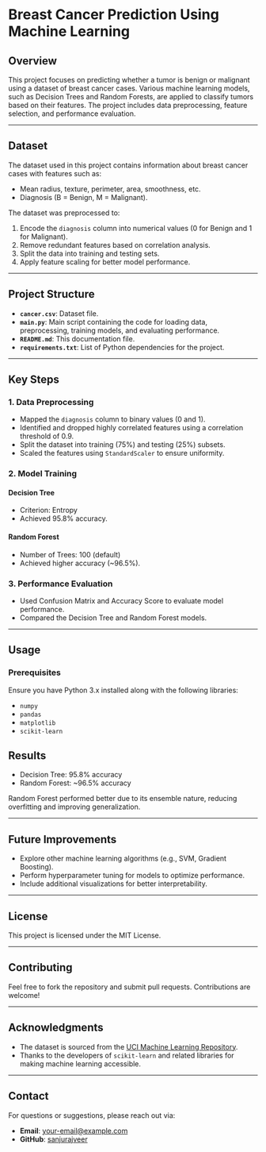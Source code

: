 # Breast Cancer Prediction Using Machine Learning

## Overview
This project focuses on predicting whether a tumor is benign or malignant using a dataset of breast cancer cases. Various machine learning models, such as Decision Trees and Random Forests, are applied to classify tumors based on their features. The project includes data preprocessing, feature selection, and performance evaluation.

---

## Dataset
The dataset used in this project contains information about breast cancer cases with features such as:
- Mean radius, texture, perimeter, area, smoothness, etc.
- Diagnosis (B = Benign, M = Malignant).

The dataset was preprocessed to:
1. Encode the `diagnosis` column into numerical values (0 for Benign and 1 for Malignant).
2. Remove redundant features based on correlation analysis.
3. Split the data into training and testing sets.
4. Apply feature scaling for better model performance.

---

## Project Structure
- **`cancer.csv`**: Dataset file.
- **`main.py`**: Main script containing the code for loading data, preprocessing, training models, and evaluating performance.
- **`README.md`**: This documentation file.
- **`requirements.txt`**: List of Python dependencies for the project.

---

## Key Steps

### 1. Data Preprocessing
- Mapped the `diagnosis` column to binary values (0 and 1).
- Identified and dropped highly correlated features using a correlation threshold of 0.9.
- Split the dataset into training (75%) and testing (25%) subsets.
- Scaled the features using `StandardScaler` to ensure uniformity.

### 2. Model Training
#### Decision Tree
- Criterion: Entropy
- Achieved 95.8% accuracy.

#### Random Forest
- Number of Trees: 100 (default)
- Achieved higher accuracy (~96.5%).

### 3. Performance Evaluation
- Used Confusion Matrix and Accuracy Score to evaluate model performance.
- Compared the Decision Tree and Random Forest models.

---

## Usage

### Prerequisites
Ensure you have Python 3.x installed along with the following libraries:
- `numpy`
- `pandas`
- `matplotlib`
- `scikit-learn`



## Results
- Decision Tree: 95.8% accuracy
- Random Forest: ~96.5% accuracy

Random Forest performed better due to its ensemble nature, reducing overfitting and improving generalization.

---

## Future Improvements
- Explore other machine learning algorithms (e.g., SVM, Gradient Boosting).
- Perform hyperparameter tuning for models to optimize performance.
- Include additional visualizations for better interpretability.

---

## License
This project is licensed under the MIT License.

---

## Contributing
Feel free to fork the repository and submit pull requests. Contributions are welcome!

---

## Acknowledgments
- The dataset is sourced from the [UCI Machine Learning Repository](https://archive.ics.uci.edu/ml/index.php).
- Thanks to the developers of `scikit-learn` and related libraries for making machine learning accessible.

---

## Contact
For questions or suggestions, please reach out via:
- **Email**: your-email@example.com
- **GitHub**: [sanjurajveer](https://github.com/sanjurajveer)

